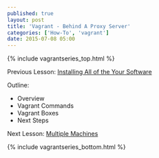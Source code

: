 ```yaml
---
published: true
layout: post
title: 'Vagrant - Behind A Proxy Server'
categories: ['How-To', 'vagrant']
date: 2015-07-08 05:00
---
```


{% include vagrantseries_top.html %}

Previous Lesson: [Installing All of the Your Software]({{site.url}}/vagrant-installing-your-software)

Outline:
* Overview
* Vagrant Commands
* Vagrant Boxes
* Next Steps

Next Lesson: [Multiple Machines]({{site.url}}/vagrant-multiple-machines)

{% include vagrantseries_bottom.html %}
